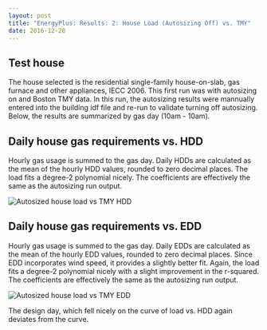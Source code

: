 ```yaml
---
layout: post
title: "EnergyPlus: Results: 2: House Load (Autosizing Off) vs. TMY"
date: 2016-12-28
---
```


## Test house

The house selected is the residential single-family house-on-slab, gas furnace and other appliances, IECC 2006.  This first run was with autosizing on and Boston TMY data.  In this run, the autosizing results were mannually entered into the building idf file and re-run to validate turning off autosizing.  Below, the results are summarized by gas day (10am - 10am).

## Daily house gas requirements vs. HDD

Hourly gas usage is summed to the gas day.  Daily HDDs are calculated as the mean of the hourly HDD values, rounded to zero decimal places.  The load fits a degree-2 polynomial nicely.  The coefficients are effectively the same as the autosizing run output.

![Autosized house load vs TMY HDD](../../../images/20161228-4-House-vs-HDD.JPG)

## Daily house gas requirements vs. EDD

Hourly gas usage is summed to the gas day.  Daily EDDs are calculated as the mean of the hourly EDD values, rounded to zero decimal places.  Since EDD incorporates wind speed, it provides a slightly better fit.  Again, the load fits a degree-2 polynomial nicely with a slight improvement in the r-squared.  The coefficients are effectively the same as the autosizing run output.

![Autosized house load vs TMY EDD](../../../images/20161228-5-House-vs-EDD.JPG)

The design day, which fell nicely on the curve of load vs. HDD again deviates from the curve.
